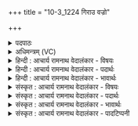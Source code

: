 +++
title = "10-3_1224 गिराउ वज्रो"

+++
<details><summary>पदपाठः</summary>

गि꣣रा꣢। व꣡ज्रः꣢꣯। न। स꣡म्भृ꣢꣯तः। सम्। भृ꣣तः। स꣡ब꣢꣯लः। स। ब꣣लः। अ꣡न꣢꣯पच्युतः। अन्। अ꣣पच्युतः। ववक्षे꣢। उ꣣ग्रः꣢। अ꣡स्तृ꣢꣯तः। अ। स्तृ꣣तः। १२२४।
</details>

<details><summary>अधिमन्त्रम् (VC)</summary>

- इन्द्रः
- सुकक्ष आङ्गिरसः
- गायत्री
- षड्जः
</details>

<details><summary>हिन्दी : आचार्य रामनाथ वेदालंकार - विषयः</summary>

अगले मन्त्र में फिर उसी विषय में कहा गया है।
</details>

<details><summary>हिन्दी : आचार्य रामनाथ वेदालंकार - पदार्थः</summary>

पदार्थान्वयभाषाः -  (गिरा) निर्घोष से (वज्रः न) जैसे विद्युद्वज्र संयुक्त होता है, वैसे ही (गिरा) वेदवाणी वा प्रभावशालिनी वाणी से (सम्भृतः) संयुक्त, (सबलः) बलवान् (अनपच्युतः) अविचलित, (उग्रः) प्रचण्ड, (अस्तृतः) अहिंसित इन्द्र अर्थात् परमेश्वर, जीवात्मा वा राजा (ववक्षे) जगत् के भार को, शरीर के भार को वा राष्ट्र के भार को वहन करता है ॥३॥ यहाँ उपमालङ्कार है ॥३॥
</details>

<details><summary>हिन्दी : आचार्य रामनाथ वेदालंकार - भावार्थः</summary>

भावार्थभाषाः -  जिसकी वाणियों का प्रभाव वज्रनिर्घोष के समान होता है, वह बलियों में बली, दुष्टों के प्रति प्रचण्ड, किसी से जीता न जा सकनेवाला, शत्रुओं को जीतनेवाला जो परमेश्वर, जीवात्मा और राजा है, उसे सहायक पाकर सब लोग जीवन-सङ्ग्राम में विजयी होवें ॥३॥ इस खण्ड में पुरोहित, विद्वान् स्नातक तथा परमात्मा, जीवात्मा और राजा का विषय वर्णित होने से इस खण्ड की पूर्व खण्ड के साथ सङ्गति है ॥ नवम अध्याय में षष्ठ खण्ड समाप्त ॥
</details>

<details><summary>संस्कृत : आचार्य रामनाथ वेदालंकार - विषयः</summary>

अथ पुनरपि तमेव विषयमाह।
</details>

<details><summary>संस्कृत : आचार्य रामनाथ वेदालंकार - पदार्थः</summary>

पदार्थान्वयभाषाः -  (गिरा) निर्घोषेण (वज्रः न) कुलिशः इव (गिरा) वेदवाचा प्रभावशालिन्या वा वाचा (सम्भृतः) संयुक्तः (सबलः) बलवान्, (अनपच्युतः) अविचलितः, (उग्रः) प्रचण्डः, (अस्तृतः) अहिंसितः इन्द्रः परमेश्वरो जीवात्मा नृपतिर्वा (ववक्षे) जगद्भारं देहभारं राष्ट्रभारं वा वहति। [वह प्रापणे, लडर्थे लिटि छान्दसः सुगागमः] ॥३॥ अत्रोपमालङ्कारः ॥३॥
</details>

<details><summary>संस्कृत : आचार्य रामनाथ वेदालंकार - भावार्थः</summary>

भावार्थभाषाः -  यस्य वाचां प्रभावो वज्रनिर्घोषवद् भवति स बलिनां बली, दुष्टेषु प्रचण्डः, केनाप्यजय्यः, परेषां पराजेता परमेश्वरो जीवात्मा राजा च योऽस्ति तं सहायं प्राप्य सर्वे जीवनसङ्ग्रामे विजयिनो जायन्ताम् ॥३॥ अस्मिन् खण्डे पुरोहितस्य, विदुषः स्नातकस्य, परमात्मजीवात्मनृपतीनां च विषयस्य वर्णनादेतत्खण्डस्य पूर्वखण्डेन संगतिरस्ति ॥
</details>

<details><summary>संस्कृत : आचार्य रामनाथ वेदालंकार - पादटिप्पनी</summary>

टिप्पणी:   १. ऋ० ८।९३।९, अथ० २०।४७।३, १३७।१४। सर्वत्र ‘उग्रो’ इत्यत्र ‘ऋ॒ष्वो’ इति पाठः।
</details>